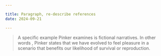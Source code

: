 ```yaml
---

title: Paragraph, re-describe references
date: 2024-09-21

---
```



> A specific example  Pinker examines is fictional narratives.
> In other words , Pinker states that we have evolved to feel pleasure in a scenario that benefits our likelihood of survival or reproduction.
